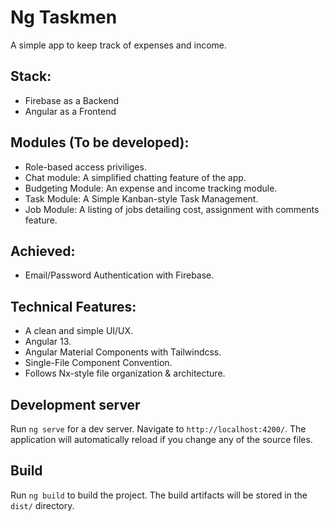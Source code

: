# Ng Taskmen

A simple app to keep track of expenses and income. 

## Stack:
- Firebase as a Backend
- Angular as a Frontend

## Modules (To be developed):
- Role-based access priviliges.
- Chat module: A simplified chatting feature of the app.
- Budgeting Module: An expense and income tracking module.
- Task Module: A Simple Kanban-style Task Management.
- Job Module: A listing of jobs detailing cost, assignment with comments feature.

## Achieved:
- Email/Password Authentication with Firebase.

## Technical Features:
- A clean and simple UI/UX.
- Angular 13.
- Angular Material Components with Tailwindcss.
- Single-File Component Convention.
- Follows Nx-style file organization & architecture.


## Development server

Run `ng serve` for a dev server. Navigate to `http://localhost:4200/`. The application will automatically reload if you change any of the source files.

## Build

Run `ng build` to build the project. The build artifacts will be stored in the `dist/` directory.

